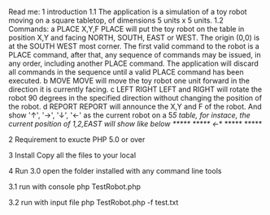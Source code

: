 Read me:
1 introduction
  1.1 The application is a simulation of a toy robot moving on a square tabletop, of dimensions 5 units x 5 units.
  1.2 Commands:
     a PLACE X,Y,F
       PLACE will put the toy robot on the table in position X,Y and facing NORTH, SOUTH, EAST or WEST.
       The origin (0,0) is at the SOUTH WEST most corner.
       The first valid command to the robot is a PLACE command, after that, any sequence of commands may be issued, in any order, including another PLACE command. 
       The application will discard all commands in the sequence until a valid PLACE command has been executed.
     b MOVE
       MOVE will move the toy robot one unit forward in the direction it is currently facing.
     c LEFT RIGHT
       LEFT and RIGHT will rotate the robot 90 degrees in the specified direction without changing the position of the robot.
     d REPORT
       REPORT will announce the X,Y and F of the robot.
       And show '↑', '→', '↓', '←' as the current robot on a 5*5 table, 
       for instace, the current position of 1,2,EAST will show like below
        *****
        *****
        *←***
        *****
        *****

2 Requirement to exucte
  PHP 5.0 or over

3 Install
  Copy all the files to your local

4 Run
  3.0 open the folder installed with any command line tools

  3.1 run with console
  php TestRobot.php

  3.2 run with input file
  php TestRobot.php -f test.txt 

  
